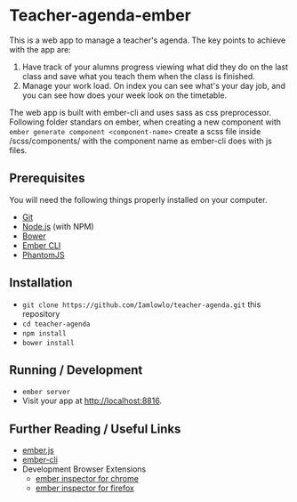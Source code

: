 # Teacher-agenda-ember

This is a web app to manage a teacher's agenda.
The key points to achieve with the app are:
1. Have track of your alumns progress viewing what did they do on the last class and save what you teach them when the class is finished.
2. Manage your work load. On index you can see what's your day job, and you can see how does your week look on the timetable.

The web app is built with ember-cli and uses sass as css preprocessor. Following folder standars on ember, when creating a new component with `ember generate component <component-name>` create a scss file inside /scss/components/ with the component name as ember-cli does with js files.
## Prerequisites

You will need the following things properly installed on your computer.

* [Git](http://git-scm.com/)
* [Node.js](http://nodejs.org/) (with NPM)
* [Bower](http://bower.io/)
* [Ember CLI](http://www.ember-cli.com/)
* [PhantomJS](http://phantomjs.org/)

## Installation

* `git clone https://github.com/Iamlowlo/teacher-agenda.git` this repository
* `cd teacher-agenda`
* `npm install`
* `bower install`

## Running / Development

* `ember server`
* Visit your app at [http://localhost:8816](http://localhost:8816).

## Further Reading / Useful Links

* [ember.js](http://emberjs.com/)
* [ember-cli](http://www.ember-cli.com/)
* Development Browser Extensions
  * [ember inspector for chrome](https://chrome.google.com/webstore/detail/ember-inspector/bmdblncegkenkacieihfhpjfppoconhi)
  * [ember inspector for firefox](https://addons.mozilla.org/en-US/firefox/addon/ember-inspector/)


